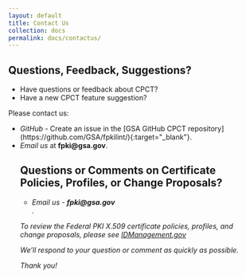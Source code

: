 ```yaml
---
layout: default
title: Contact Us
collection: docs
permalink: docs/contactus/
---
```

<html>
<body>

<h2> Questions, Feedback, Suggestions?</h2>

<ul>
<li>Have questions or feedback about CPCT?
<li>Have a new CPCT feature suggestion?</li>
</ul>  

<p>Please contact us:</p>

<ul>
<li><i>GitHub</i> - Create an issue in the [GSA GitHub CPCT repository](https://github.com/GSA/fpkilint/){:target="_blank"}.
<li><i>Email us</i> at <b>fpki@gsa.gov</b>.

<h2> Questions or Comments on Certificate Policies, Profiles, or Change Proposals?</h2>

<ul>
<li><i>Email us</> - <b>fpki@gsa.gov</b></li>.
</ul>

<p>To review the Federal PKI X.509 certificate policies, profiles, and change proposals, please see <a href="https://www.idmanagement.gov/fpki/" target="_blank">IDManagement.gov</a></p>

<p>We’ll respond to your question or comment as quickly as possible.</p>

<p>Thank you!</p>

